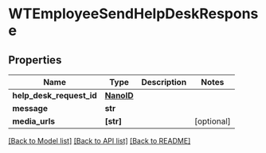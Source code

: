 # WTEmployeeSendHelpDeskResponse


## Properties
Name | Type | Description | Notes
------------ | ------------- | ------------- | -------------
**help_desk_request_id** | [**NanoID**](NanoID.md) |  | 
**message** | **str** |  | 
**media_urls** | **[str]** |  | [optional] 

[[Back to Model list]](../README.md#documentation-for-models) [[Back to API list]](../README.md#documentation-for-api-endpoints) [[Back to README]](../README.md)


